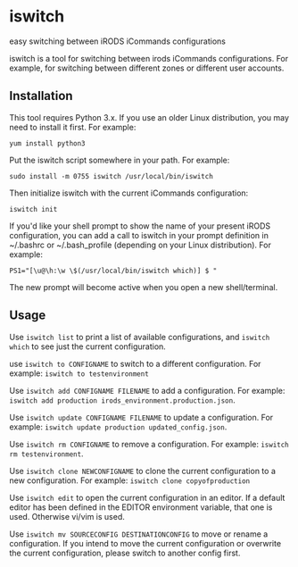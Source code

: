 # iswitch
easy switching between iRODS iCommands configurations

iswitch is a tool for switching between irods iCommands configurations. For
example, for switching between different zones or different user accounts.

## Installation

This tool requires Python 3.x. If you use an older Linux distribution, you
may need to install it first. For example:

```
yum install python3
```

Put the iswitch script somewhere in your path. For example:

```
sudo install -m 0755 iswitch /usr/local/bin/iswitch
```

Then initialize iswitch with the current iCommands configuration:

```
iswitch init
```

If you'd like your shell prompt to show the name of your present iRODS configuration,
you can add a call to iswitch in your prompt definition in ~/.bashrc or ~/.bash\_profile
(depending on your Linux distribution). For example:

```
PS1="[\u@\h:\w \$(/usr/local/bin/iswitch which)] $ "
```

The new prompt will become active when you open a new shell/terminal.

## Usage

Use `iswitch list` to print a list of available configurations, and `iswitch which` to see just the current
configuration.

use `iswitch to CONFIGNAME` to switch to a different configuration. For example: `iswitch to testenvironment`

Use `iswitch add CONFIGNAME FILENAME` to add a configuration. For example:
`iswitch add production irods_environment.production.json`.

Use `iswitch update CONFIGNAME FILENAME` to update a configuration. For example: `iswitch update production updated_config.json`.

Use `iswitch rm CONFIGNAME` to remove a configuration. For example: `iswitch rm testenvironment`.

Use `iswitch clone NEWCONFIGNAME` to clone the current configuration to a new configuration. For example:
`iswitch clone copyofproduction`

Use `iswitch edit` to open the current configuration in an editor. If a default editor has been defined in the EDITOR
environment variable, that one is used. Otherwise vi/vim is used.

Use `iswitch mv SOURCECONFIG DESTINATIONCONFIG` to move or rename a configuration. If you intend to move the current configuration
or overwrite the current configuration, please switch to another config first.

